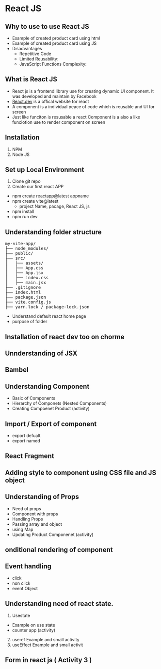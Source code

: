 # React JS 
## Why to use to use React JS
- Example of created product card using html
- Example of  created product card using JS
- Disadvantages
  - Repetitive Code
  - Limited Reusability:
  - JavaScript Functions Complexity:
## What is React JS
-  React js is a frontend library use for creating dynamic UI component. It was developed and maintain  by Facebook
-  [React.dev](https://react.dev/) is a offical website for react
-  A component is a individual peace of code which is reusable and UI for screen
-  Just like funciton is resusable a react Component is a also a  like funciotion use to render component on screen

## Installation  
1.  NPM
2.  Node JS
## Set up Local Environment
1. Clone git repo
2. Create  our first react APP
  - npm create reactapp@latest appname
  - npm create vite@latest
    -   project Name, pacage, React JS, js
  - npm install  
  - npm run dev

## Understanding folder structure
<pre>
my-vite-app/
├── node_modules/
├── public/
├── src/
│   ├── assets/
│   ├── App.css
│   ├── App.jsx
│   ├── index.css
│   ├── main.jsx
├── .gitignore
├── index.html
├── package.json
├── vite.config.js
├── yarn.lock / package-lock.json  
</pre>
- Understand default react home page
- purpose of folder
## Installation of react dev too on chorme 
## Unnderstanding of  JSX
## Bambel
## Understanding Component 
- Basic of Components
- Hierarchy of Componets (Nested Components)
- Creating Compoenet Product (activity)
## Import / Export  of component
- export defualt
- export named
## React Fragment 
## Adding style to component using CSS file  and JS object 
## Understanding of Props 
-  Need of props
-  Component with props
-  Handling Props
-  Passing array and object
-  using Map
-  Updating Product Componenet (activity)
##  onditional rendering of component 
## Event handling 
-  click
-  non click
-  event Object

## Understanding need of react state.
1.  Usestate
  - Example on use state
  - counter app (activity)
2.  useref
    Example and small activity
3. useEffect
    Example and small activit
## Form in react js ( Activity  3 ) 

